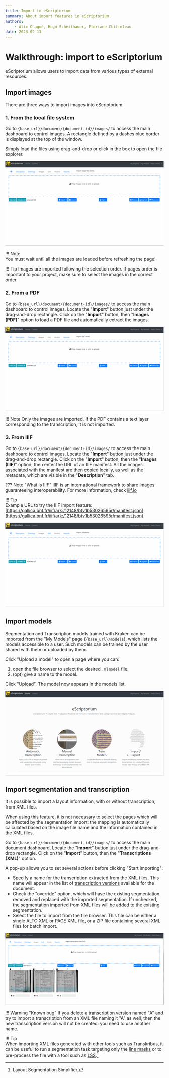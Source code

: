 ```yaml
---
title: Import to eScriptorium
summary: About import features in eScriptorium.
authors:
    - Alix Chagué, Hugo Scheithauer, Floriane Chiffoleau
date: 2023-02-13
---
```


# Walkthrough: import to eScriptorium

eScriptorium allows users to import data from various types of external resources.

## Import images

There are three ways to import images into eScriptorium.

### 1. From the local file system

Go to `{base_url}/document/{document-id}/images/` to access the main dashboard to control images. A rectangle defined by a dashes blue border is displayed at the top of the window.  

Simply load the files using drag-and-drop or click in the box to open the file explorer.  

![image: Demonstration of importing images from the local file system](img/import/import_local_files.gif "Importing images from the local file system")

!!! Note  
    You must wait until all the images are loaded before refreshing the page!

!!! Tip
    Images are imported following the selection order. If pages order is important to your project, make sure to select the images in the correct order.

### 2. From a PDF

Go to `{base_url}/document/{document-id}/images/` to access the main dashboard to control images. Locate the "**Import**" button just under the drag-and-drop rectangle. Click on the "**Import**" button, then "**Images (PDF)**" option to load a PDF file and automatically extract the images.  

![image: Demonstration of importing images from a PDF](img/import/import_pdf.gif "Importing images from a PDF")

!!! Note
    Only the images are imported. If the PDF contains a text layer corresponding to the transcription, it is not imported.

### 3. From IIIF

Go to `{base_url}/document/{document-id}/images/` to access the main dashboard to control images. Locate the "**Import**" button just under the drag-and-drop rectangle. Click on the "**Import**" button, then the "**Images (IIIF)**" option, then enter the URL of an IIIF manifest. All the images associated with the manifest are then copied locally, as well as the metadata, which are visible in the "**Description**" tab.

??? Note "What is IIIF"
    IIIF is an international framework to share images guaranteeing interoperability. For more information, check [iiif.io](https://iiif.io/)

!!! Tip  
    Example URL to try the IIIF import feature: [https://gallica.bnf.fr/iiif/ark:/12148/btv1b53026595r/manifest.json](https://gallica.bnf.fr/iiif/ark:/12148/btv1b53026595r/manifest.json)

![image: Demonstration of importing images from a IIIF server](img/import/import_iiif.gif "Importing images from a IIIF server")

## Import models

Segmentation and Transcription models trained with Kraken can be imported from the "My Models" page (`{base_url}/models`), which lists the models accessible to a user. Such models can be trained by the user, shared with them or uploaded by them.  

Click "Upload a model" to open a page where you can:

1. open the file browser to select the desired `.mlmodel` file.
2. (opt) give a name to the model.

Click "Upload". The model now appears in the models list.

![image: Demonstration of importing a transcription model](img/import/import_models.gif "Importing a transcription model")

## Import segmentation and transcription

It is possible to import a layout information, with or without transcription, from XML files. 

When using this feature, it is not necessary to select the pages which will be affected by the segmentation import: the mapping is automatically calculated based on the image file name and the information contained in the XML files.

Go to `{base_url}/document/{document-id}/images/` to access the main document dashboard. Locate the "**Import**" button just under the drag-and-drop rectangle. Click on the "**Import**" button, then the "**Transcriptions (XML)**" option.  

A pop-up allows you to set several actions before clicking "Start importing":

- Specify a name for the transcription extracted from the XML files. This name will appear in the list of [transcription versions](transcribe.md#transcription-versions) available for the document.  
- Check the "override" option, which will have the existing segmentation removed and replaced with the imported segmentation. If unchecked, the segmentation imported from XML files will be added to the existing segmentation.
- Select the file to import from the file browser. This file can be either a single ALTO XML or PAGE XML file, or a ZIP file containing several XML files for batch import.

![image: Demonstration of importing a transcription from a series of XML files](img/import/import_xml.gif "Importing segmentation and transcription from XML files")

!!! Warning "Known bug"
    If you delete a [transcription version](transcribe.md#transcription-versions) named "A" and try to import a transcription from an XML file naming it "A" as well, then the new transcription version will not be created: you need to use another name.

!!! Tip  
    When importing XML files generated with other tools such as Transkribus, it can be useful to run a segmentation task targeting only the [line masks](segment.md) or to pre-process the file with a tool such as [LSS](https://github.com/ponteineptique/lss).[^lss]


[^lss]: Layout Segmentation Simplifier.